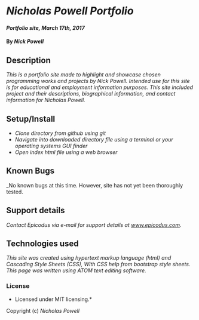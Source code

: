# _Nicholas Powell Portfolio_

#### _Portfolio site, March 17th, 2017_

#### By _Nick Powell_

## Description

_This is a portfolio site made to highlight and showcase chosen programming works and projects by Nick Powell. Intended use for this site is for educational and employment information purposes. This site included project and their descriptions, biographical information, and contact information for Nicholas Powell._

## Setup/Install

* _Clone directory from github using git_
* _Navigate into downloaded directory file using a terminal or your operating systems GUI finder_
* _Open index html file using a web browser_

## Known Bugs

_No known bugs at this time. However, site has not yet been thoroughly tested.

## Support details

_Contact Epicodus via e-mail for support details at www.epicodus.com._

## Technologies used

_This site was created using hypertext markup language (html) and Cascading Style Sheets (CSS), With CSS help from bootstrap style sheets. This page was written using ATOM text editing software._

### License

* Licensed under MIT licensing.*

Copyright (c) _Nicholas Powell_
